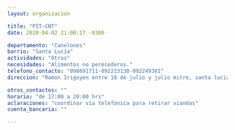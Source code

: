 ```yaml
---
layout: organizacion

title: "PIT-CNT"
date: 2020-04-02 21:00:17 -0300

departamento: "Canelones"
barrio: "Santa Lucía"
actividades: "Otros"
necesidades: "Alimentos no perecederos."
telefono_contacto: "098691711-092213138-092249381"
direccion: "Ramon Irigoyen entre 18 de julio y julio mitre, santa lucia canelones"

otros_contactos: ""
horario: "de 17:00 a 20:00 hrs"
aclaraciones: "coordinar vía telefónica para retirar viandas"
cuenta_bancaria: ""

---
```

